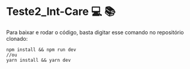 # Teste2_Int-Care :computer: :books:
Para baixar e rodar o código, basta digitar esse comando no repositório clonado:
```
npm install && npm run dev
//ou
yarn install && yarn dev
```
